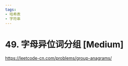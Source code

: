 ```yaml
---
tags:
- 哈希表
- 字符串
---
```


# 49. 字母异位词分组 [Medium]

<https://leetcode-cn.com/problems/group-anagrams/>
